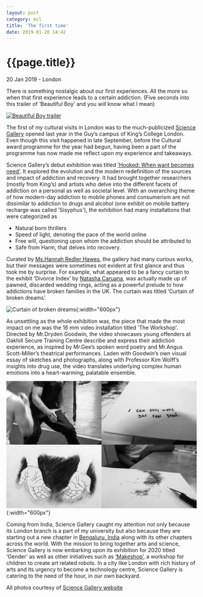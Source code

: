 ```yaml
---
layout: post
category: kcl
title: 'The first time'
date: 2019-01-20 14:42
---
```


{{page.title}}
================

<p class="meta">20 Jan 2019 - London</p>

There is something nostalgic about our first experiences. All the more so when that first experience leads to a certain addiction. (Five seconds into this trailer of ‘Beautiful Boy’ and you will know what I mean) 

<a href="https://www.youtube.com/watch?v=8NR8w8s9zWA" target="_blank"><img src="https://img.youtube.com/vi/8NR8w8s9zWA/0.jpg" 
alt="Beautiful Boy trailer" width="960" height="540" /></a>

The first of my cultural visits in London was to the much-publicized [Science Gallery](https://london.sciencegallery.com/) opened last year in the Guy’s campus of King’s College London. Even though this visit happened in late September, before the Cultural award programme for the year had begun, having been a part of the programme has now made me reflect upon my experience and takeaways. 

Science Gallery’s debut exhibition was titled [‘Hooked: When want becomes need’](https://london.sciencegallery.com/seasons/hooked). It explored the evolution and the modern redefinition of the sources and impact of addiction and recovery. It had brought together researchers (mostly from King’s) and artists who delve into the different facets of addiction on a personal as well as societal level. With an overarching theme of how modern-day addiction to mobile phones and consumerism are not dissimilar to addiction to drugs and alcohol (one exhibit on mobile battery recharge was called 'Sisyphus'), the exhibition had many installations that were categorized as <ul>
	<li> Natural born thrillers </li>
	<li> Speed of light, denoting the pace of the world online </li>
	<li> Free will, questioning upon whom the addiction should be attributed to </li> 
	<li> Safe from Harm, that delves into recovery. </li>
</ul>

Curated by [Ms.Hannah Redler Hawes](https://twitter.com/hannah_redler), the gallery had many curious works, but their messages were sometimes not evident at first glance and thus took me by surprise. For example, what appeared to be a fancy curtain to the exhibit ‘Divorce Index’ by [Natasha Caruana](http://natashacaruana.com/), was actually made up of pawned, discarded wedding rings, acting as a powerful prelude to how addictions have broken families in the UK. The curtain was titled ‘Curtain of broken dreams’. 

![Curtain of broken dreams](/images/posts/kcl/2019-01-20/Rings.jpg){:width="600px"}

As unsettling as the whole exhibition was, the piece that made the most impact on me was the 16 mm video installation titled ‘The Workshop’. Directed by Mr.Dryden Goodwin, the video showcases young offenders at Oakhill Secure Training Centre describe and express their addiction experience, as inspired by Mr.Gee’s spoken word poetry and Mr.Angus Scott-Miller’s theatrical performances. Laden with Goodwin’s own visual essay of sketches and photographs, along with Professor Kim Wolff’s insights into drug use, the video translates underlying complex human emotions into a heart-warming, palatable ensemble. 

![The Workshop](/images/posts/kcl/2019-01-20/Workshop.jpg){:width="600px"}

Coming from India, Science Gallery caught my attention not only because its London branch is a part of my university but also because they are starting out a new chapter in [Bengaluru, India](https://bengaluru.sciencegallery.com/) along with its other chapters across the world. With the mission to bring together arts and science, Science Gallery is now embarking upon its exhibition for 2020 titled ‘Gender’ as well as other initiatives such as [‘Makeshop’](https://london.sciencegallery.com/events/makeshop-february-half-term-2019), a workshop for children to create art related robots. In a city like London with rich history of arts and its urgency to become a technology centre, Science Gallery is catering to the need of the hour, in our own backyard.

All photos courtesy of [Science Gallery website](https://london.sciencegallery.com)